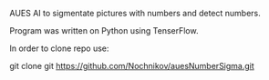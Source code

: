 AUES AI to sigmentate pictures with numbers and detect numbers. 

Program was written on Python using TenserFlow. 



In order to clone repo use: 

git clone git https://github.com/Nochnikov/auesNumberSigma.git




